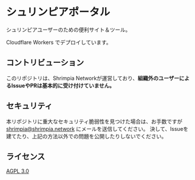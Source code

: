 # シュリンピアポータル

シュリンピアユーザーのための便利サイト＆ツール。

Cloudflare Workers でデプロイしています。
## コントリビューション

このリポジトリは、Shrimpia Networkが運営しており、**組織外のユーザーによるIssueやPRは基本的に受け付けていません。**

## セキュリティ

本リポジトリに重大なセキュリティ脆弱性を見つけた場合は、お手数ですが [shrimpia@shrimpia.network](mailto:shrimpia@shrimpia.network) にメールを送信してください。
決して、Issueを建てたり、上記の方法以外での問題を公開したりしないでください。

## ライセンス

[AGPL 3.0](LICENSE)
